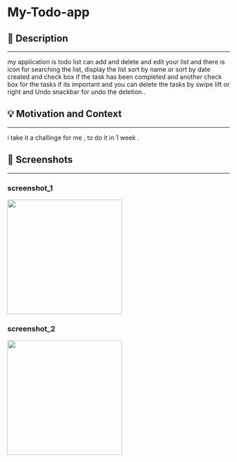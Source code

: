 # My-Todo-app

<!---  <OWNER> faisalha98 <REPOSITORY> My-Todo-app. -->



## :scroll: Description
---
my application is todo list can add and delete and edit your list and there is icon for searching the list, display the list sort by name or sort by date created
and check box if the task has been completed and another check box for the tasks if its important and you can delete the tasks by swipe lift or right and Undo snackbar for undo the deletion .


## :bulb: Motivation and Context
---
i take it a challinge for me , to do it in 1 week .

## :camera_flash: Screenshots
---
### screenshot_1
<img src="https://user-images.githubusercontent.com/91477096/139555544-0c045ac5-03ac-4b40-bd56-d0fc2e49e52d.png" width="260">

### screenshot_2
<img src="https://user-images.githubusercontent.com/91477096/139555623-5d8896e4-a52b-41c3-b4db-92a813e96c65.png" width="260">
